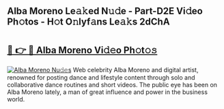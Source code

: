 ## Alba Moreno Le𝚊𝚔ed N𝚞𝚍e - Part-D2E Vi𝚍eo Ph𝚘tos - H𝚘t O𝚗lyf𝚊ns Le𝚊𝚔s 2dChA

# <h2><a href="http://hf8kt04.feru.top/?c=Alba+Moreno">🔗 👉 🔴 Alba Moreno Vi𝚍𝚎o Ph𝚘t𝚘𝚜</a></h2>

[![Alba Moreno Nu𝚍𝚎s](https://i.imgur.com/0TWrTi3.gif)](http://hf8kt04.feru.top/?c=Alba+Moreno)
Web celebrity Alba Moreno and digital artist, renowned for posting dance and lifestyle content through solo and collaborative dance routines and short videos. The public eye has been on Alba Moreno lately, a man of great influence and power in the business world. 
